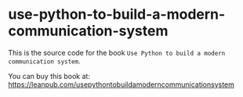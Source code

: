 # use-python-to-build-a-modern-communication-system
This is the source code for the book `Use Python to build a modern communication system`.

You can buy this book at: https://leanpub.com/usepythontobuildamoderncommunicationsystem
